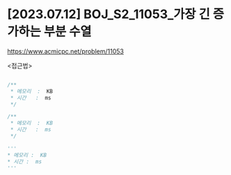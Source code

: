 #   [2023.07.12] BOJ_S2_11053_가장 긴 증가하는 부분 수열
https://www.acmicpc.net/problem/11053

<접근법>

```
```




```java
/**
 * 메모리  :  KB
 * 시간   :  ms
 */
```



```js
/**
 * 메모리  :  KB
 * 시간   :  ms
 */
```




```python
'''
* 메모리 :  KB
* 시간 :  ms
'''
```
